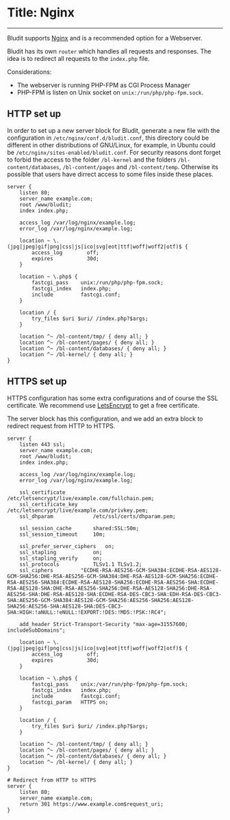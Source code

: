 # Title: Nginx
<!-- Position: 1 -->
---
Bludit supports [Nginx](https://nginx.org/en/) and is a recommended option for a Webserver.

Bludit has its own `router` which handles all requests and responses. The idea is to redirect all requests to the `index.php` file.

Considerations:
- The webserver is running PHP-FPM as CGI Process Manager
- PHP-FPM is listen on Unix socket on `unix:/run/php/php-fpm.sock`.

## HTTP set up
In order to set up a new server block for Bludit, generate a new file with the configuration in `/etc/nginx/conf.d/bludit.conf`, this directory could be different in other distributions of GNU/Linux, for example, in Ubuntu could be `/etc/nginx/sites-enabled/bludit.conf`. For security reasons dont forget to forbid the access to the folder `/bl-kernel` and the folders `/bl-content/databases`, `/bl-content/pages` and `/bl-content/temp`. Otherwise its possible that users have dirrect access to some files inside these places.

```
server {
	listen 80;
	server_name example.com;
	root /www/bludit;
	index index.php;

	access_log /var/log/nginx/example.log;
	error_log /var/log/nginx/example.log;

	location ~ \.(jpg|jpeg|gif|png|css|js|ico|svg|eot|ttf|woff|woff2|otf)$ {
		access_log        off;
		expires           30d;
	}

	location ~ \.php$ {
		fastcgi_pass    unix:/run/php/php-fpm.sock;
		fastcgi_index   index.php;
		include         fastcgi.conf;
	}

	location / {
		try_files $uri $uri/ /index.php?$args;
	}

	location ^~ /bl-content/tmp/ { deny all; }
	location ^~ /bl-content/pages/ { deny all; }
	location ^~ /bl-content/databases/ { deny all; }
	location ^~ /bl-kernel/ { deny all; }
}
```

## HTTPS set up
HTTPS configuration has some extra configurations and of course the SSL certificate. We recommend use [LetsEncrypt](https://letsencrypt.org) to get a free certificate.

The server block has this configuration, and we add an extra block to redirect request from HTTP to HTTPS.
```
server {
	listen 443 ssl;
	server_name example.com;
	root /www/bludit;
	index index.php;

	access_log /var/log/nginx/example.log;
	error_log /var/log/nginx/example.log;

	ssl_certificate         /etc/letsencrypt/live/example.com/fullchain.pem;
	ssl_certificate_key     /etc/letsencrypt/live/example.com/privkey.pem;
	ssl_dhparam             /etc/ssl/certs/dhparam.pem;

	ssl_session_cache       shared:SSL:50m;
	ssl_session_timeout     10m;

	ssl_prefer_server_ciphers	on;
	ssl_stapling			on;
	ssl_stapling_verify		on;
	ssl_protocols			TLSv1.1 TLSv1.2;
	ssl_ciphers			"ECDHE-RSA-AES256-GCM-SHA384:ECDHE-RSA-AES128-GCM-SHA256:DHE-RSA-AES256-GCM-SHA384:DHE-RSA-AES128-GCM-SHA256:ECDHE-RSA-AES256-SHA384:ECDHE-RSA-AES128-SHA256:ECDHE-RSA-AES256-SHA:ECDHE-RSA-AES128-SHA:DHE-RSA-AES256-SHA256:DHE-RSA-AES128-SHA256:DHE-RSA-AES256-SHA:DHE-RSA-AES128-SHA:ECDHE-RSA-DES-CBC3-SHA:EDH-RSA-DES-CBC3-SHA:AES256-GCM-SHA384:AES128-GCM-SHA256:AES256-SHA256:AES128-SHA256:AES256-SHA:AES128-SHA:DES-CBC3-SHA:HIGH:!aNULL:!eNULL:!EXPORT:!DES:!MD5:!PSK:!RC4";

	add_header Strict-Transport-Security "max-age=31557600; includeSubDomains";

	location ~ \.(jpg|jpeg|gif|png|css|js|ico|svg|eot|ttf|woff|woff2|otf)$ {
		access_log        off;
		expires           30d;
	}

	location ~ \.php$ {
		fastcgi_pass    unix:/var/run/php-fpm/php-fpm.sock;
		fastcgi_index   index.php;
		include         fastcgi.conf;
		fastcgi_param   HTTPS on;
	}

	location / {
		try_files $uri $uri/ /index.php?$args;
	}

	location ^~ /bl-content/tmp/ { deny all; }
	location ^~ /bl-content/pages/ { deny all; }
	location ^~ /bl-content/databases/ { deny all; }
	location ^~ /bl-kernel/ { deny all; }
}

# Redirect from HTTP to HTTPS
server {
	listen 80;
	server_name example.com;
	return 301 https://www.example.com$request_uri;
}
```

